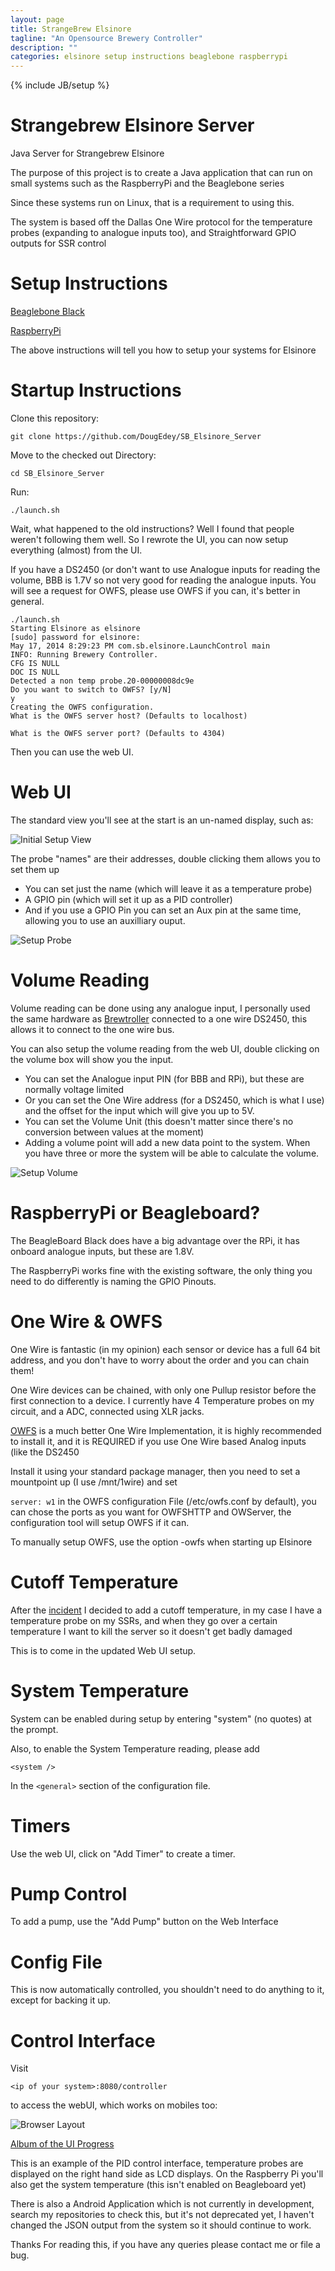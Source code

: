 ```yaml
---
layout: page
title: StrangeBrew Elsinore
tagline: "An Opensource Brewery Controller"
description: ""
categories: elsinore setup instructions beaglebone raspberrypi
---
```

{% include JB/setup %}

Strangebrew Elsinore Server
==================


Java Server for Strangebrew Elsinore

The purpose of this project is to create a Java application that can run on small systems such as the RaspberryPi and the Beaglebone series

Since these systems run on Linux, that is a requirement to using this.

The system is based off the Dallas One Wire protocol for the temperature probes (expanding to analogue inputs too), and Straightforward GPIO outputs for SSR control

Setup Instructions
====================
[Beaglebone Black](extras/BeagleboneBlackSetup.md)

[RaspberryPi](extras/RaspberryPiSetup.md)

The above instructions will tell you how to setup your systems for Elsinore

Startup Instructions
====================

Clone this repository:

``` git clone https://github.com/DougEdey/SB_Elsinore_Server ```

Move to the checked out Directory:

``` cd SB_Elsinore_Server ```

Run:

``` ./launch.sh ```

Wait, what happened to the old instructions? Well I found that people weren't following them well. So I rewrote the UI, you can now setup everything (almost) from the UI.

If you have a DS2450 (or don't want to use Analogue inputs for reading the volume, BBB is 1.7V so not very good for reading the analogue inputs. You will see a request for OWFS, please use OWFS if you can, it's better in general.


~~~
./launch.sh 
Starting Elsinore as elsinore
[sudo] password for elsinore: 
May 17, 2014 8:29:23 PM com.sb.elsinore.LaunchControl main
INFO: Running Brewery Controller.
CFG IS NULL
DOC IS NULL
Detected a non temp probe.20-00000008dc9e
Do you want to switch to OWFS? [y/N]
y
Creating the OWFS configuration.
What is the OWFS server host? (Defaults to localhost)

What is the OWFS server port? (Defaults to 4304)
~~~

Then you can use the web UI.

Web UI
======

The standard view you'll see at the start is an un-named display, such as:

![Initial Setup View](http://i.imgur.com/61lm1VI.png)

The probe "names" are their addresses, double clicking them allows you to set them up

* You can set just the name (which will leave it as a temperature probe)
* A GPIO pin (which will set it up as a PID controller)
* And if you use a GPIO Pin you can set an Aux pin at the same time, allowing you to use an auxilliary ouput.

![Setup Probe](http://i.imgur.com/FSAxuYB.png)

Volume Reading
==============

Volume reading can be done using any analogue input, I personally used the same hardware as [Brewtroller](https://www.oscsys.com/projects/brewtroller/system-design/volume-measurement) connected to a one wire DS2450, this allows it to connect to the one wire bus.

You can also setup the volume reading from the web UI, double clicking on the volume box will show you the input.

* You can set the Analogue input PIN (for BBB and RPi), but these are normally voltage limited
* Or you can set the One Wire address (for a DS2450, which is what I use) and the offset for the input which will give you up to 5V.
* You can set the Volume Unit (this doesn't matter since there's no conversion between values at the moment)
* Adding a volume point will add a new data point to the system. When you have three or more the system will be able to calculate the volume.

![Setup Volume](http://i.imgur.com/9pYNdQf.png)


RaspberryPi or Beagleboard?
=======================

The BeagleBoard Black does have a big advantage over the RPi, it has onboard analogue inputs, but these are 1.8V.

The RaspberryPi works fine with the existing software, the only thing you need to do differently is naming the GPIO Pinouts.

One Wire & OWFS
==========
One Wire is fantastic (in my opinion) each sensor or device has a full 64 bit address, and you don't have to worry about the order and you can chain them!

One Wire devices can be chained, with only one Pullup resistor before the first connection to a device. I currently have 4 Temperature probes on my circuit, and a ADC, connected using XLR jacks.


[OWFS](http://owfs.org/) is a much better One Wire Implementation, it is highly recommended to install it, and it is REQUIRED if you use One Wire based Analog inputs (like the DS2450

Install it using your standard package manager, then you need to set a mountpoint up (I use /mnt/1wire) and set 

``` server: w1 ``` in the OWFS configuration File (/etc/owfs.conf by default), you can chose the ports as you want for OWFSHTTP and OWServer, the configuration tool will setup OWFS if it can.

To manually setup OWFS, use the option -owfs when starting up Elsinore

Cutoff Temperature
============
After the [incident](http://imgur.com/a/pwQVE) I decided to add a cutoff temperature, in my case I have a temperature probe on my SSRs, and when they go over a certain temperature I want to kill the server so it doesn't get badly damaged

This is to come in the updated Web UI setup.

System Temperature
============

System can be enabled during setup by entering "system" (no quotes) at the prompt.

Also, to enable the System Temperature reading, please add

``` <system /> ```

In the ``` <general> ``` section of the configuration file.

Timers
=========

Use the web UI, click on "Add Timer" to create a timer.

Pump Control
============

To add a pump, use the "Add Pump" button on the Web Interface

Config File
=========

This is now automatically controlled, you shouldn't need to do anything to it, except for backing it up.

Control Interface
============

Visit 
```
<ip of your system>:8080/controller
```
to access the webUI, which works on mobiles too:

![Browser Layout](http://i.imgur.com/j59BcFZ.png)

[Album of the UI Progress](http://imgur.com/a/jEIbc)

This is an example of the PID control interface, temperature probes are displayed on the right hand side as LCD displays. On the Raspberry Pi you'll also get the system temperature (this isn't enabled on Beagleboard yet)

There is also a Android Application which is not currently in development, search my repositories to check this, but it's not deprecated yet, I haven't changed the JSON output from the system so it should continue to work.

Thanks For reading this, if you have any queries please contact me or file a bug.

